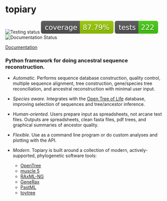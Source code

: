 # topiary

![Testing status](https://github.com/harmslab/topiary/actions/workflows/python-app.yml/badge.svg) ![Coverage](docs/badges/coverage-badge.svg) ![Number of tests](docs/badges/tests-badge.svg) ![Documentation Status](https://readthedocs.org/projects/topiary-asr/badge/?version=latest)

[Documentation](https://topiary-asr.readthedocs.io/en/latest/)

### Python framework for doing ancestral sequence reconstruction.

+ *Automatic.* Performs sequence database construction, quality
  control, multiple sequence alignment, tree construction, gene/species tree
  reconciliation, and ancestral reconstruction with minimal user input.
+ *Species aware.* Integrates with the [Open Tree of Life](https://tree.opentreeoflife.org/opentree/argus/opentree13.4)
  database, improving selection of sequences and tree/ancestor inference.
+ *Human-oriented.* Users prepare input as spreadsheets, not
  arcane text files. Outputs are spreadsheets, clean fasta files, pdf trees,
  and graphical summaries of ancestor quality.
+ *Flexible.* Use as a command line program or do custom analyses
  and plotting with the API.
+ *Modern.* Topiary is built around a collection of modern,
  actively-supported, phylogenetic software tools:

  + [OpenTree](https://opentree.readthedocs.io/en/latest/)
  + [muscle 5](https://www.drive5.com/muscle/)
  + [RAxML-NG](https://github.com/amkozlov/raxml-ng)
  + [GeneRax](https://github.com/BenoitMorel/GeneRax)
  + [PastML](https://pastml.pasteur.fr)
  + [toytree](https://toyplot.readthedocs.io/)
